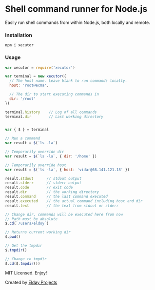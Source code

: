 # Shell command runner for Node.js

Easily run shell commands from within Node.js, both locally and remote.

### Installation
```
npm i xecutor
```

### Usage
```js
var xecutor = require('xecutor')

var terminal = new xecutor({
  // The host name. Leave blank to run commands locally.
  host: 'root@ecma',

  // The dir to start executing commands in
  dir: '/root'
})

terminal.history    // Log of all commands
terminal.dir        // Last working directory


var { $ } = terminal

// Run a command
var result = $(`ls -la`)

// Temporarily override dir
var result = $(`ls -la`, { dir: '/home' })

// Temporarily override host
var result = $(`ls -la`, { host: 'vidar@68.141.121.18' })

result.stdout      // stdout output
result.stderr      // stderr output
result.code        // exit code
result.dir         // the working directory
result.command     // the last command executed
result.executed    // the actual command including host and dir
result.text        // the text from stdout or stderr

// Change dir, commands will be executed here from now
// Path must be absolute
$.cd(`/users/eldoy`)

// Returns current working dir
$.pwd()

// Get the tmpdir
$.tmpdir()

// Change to tmpdir
$.cd($.tmpdir())
```

MIT Licensed. Enjoy!

Created by [Eldøy Projects](https://eldoy.com)
